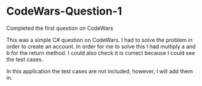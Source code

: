 # CodeWars-Question-1
Completed the first question on CodeWars

This was a simple C# question on CodeWars. I had to solve the problem in order to create an account. In order for me to solve this I had multiply a and b for the return method. I could also check it is correct because I could see the test cases. 

In this application the test cases are not included, however, I will add them in.
